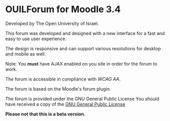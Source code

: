 # OUILForum for Moodle 3.4

Developed by The Open University of Israel.

This forum was developed and designed with a new interface for a fast and easy to use user experience.

The design is responsive and can support various resolutions for desktop and mobile as well.

Note: You **must** have AJAX enabled on you site in order for the forum to work.

The forum is accessible in compliance with *WCAG AA*.

The forum is based on the Moodle's forum plugin.

The forum is provided under the GNU General Public License
You should have received a copy of the [GNU General Public License](http://www.gnu.org/licenses/)


**Please not that this is a beta version.** 